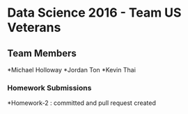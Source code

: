 # Data Science 2016 - Team US Veterans

## Team Members

*Michael Holloway
*Jordan Ton
*Kevin Thai

### Homework Submissions

*Homework-2 : committed and pull request created
